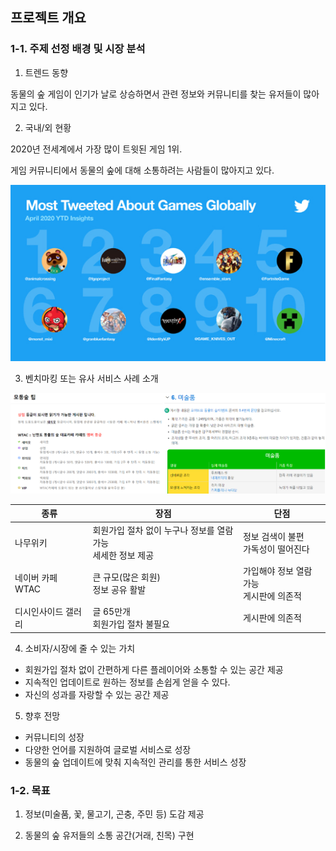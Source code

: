 ## 프로젝트 개요



### 1-1. 주제 선정 배경 및 시장 분석



1) 트렌드 동향

동물의 숲 게임이 인기가 날로 상승하면서 관련 정보와 커뮤니티를 찾는 유저들이 많아지고 있다.



2) 국내/외 현황

2020년 전세계에서 가장 많이 트윗된 게임 1위. 

게임 커뮤니티에서 동물의 숲에 대해 소통하려는 사람들이 많아지고 있다.

![2](./imgs/g_2.png)



3) 벤치마킹 또는 유사 서비스 사례 소개

![비교](imgs/비교.png)

| 종류                | 장점                                                         | 단점                                         |
| ------------------- | ------------------------------------------------------------ | -------------------------------------------- |
| 나무위키            | 회원가입 절차 없이 누구나 정보를 열람 가능<br />세세한 정보 제공 | 정보 검색이 불편<br />가독성이 떨어진다      |
| 네이버 카페 WTAC    | 큰 규모(많은 회원)<br />정보 공유 활발                       | 가입해야 정보 열람 가능<br />게시판에 의존적 |
| 디시인사이드 갤러리 | 글 65만개<br />회원가입 절차 불필요                          | 게시판에 의존적                              |



4) 소비자/시장에 줄 수 있는 가치

* 회원가입 절차 없이 간편하게 다른 플레이어와 소통할 수 있는 공간 제공
* 지속적인 업데이트로 원하는 정보를 손쉽게 얻을 수 있다.
* 자신의 성과를 자랑할 수 있는 공간 제공



5) 향후 전망

* 커뮤니티의 성장
* 다양한 언어를 지원하여 글로벌 서비스로 성장
* 동물의 숲 업데이트에 맞춰 지속적인 관리를 통한 서비스 성장

 

### 1-2. 목표

1) 정보(미술품, 꽃, 물고기, 곤충, 주민 등) 도감 제공 

2) 동물의 숲 유저들의 소통 공간(거래, 친목) 구현 



